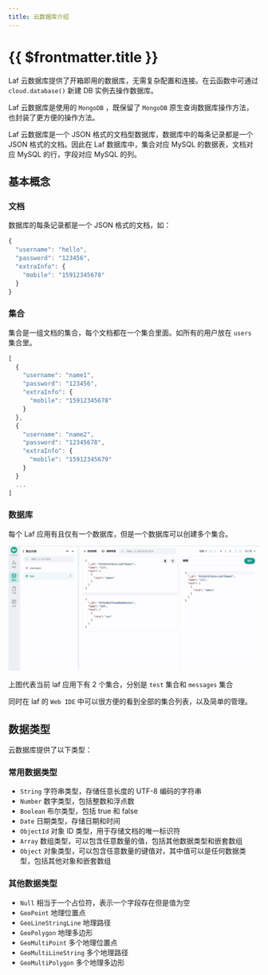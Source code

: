 ```yaml
---
title: 云数据库介绍
---
```


# {{ $frontmatter.title }}

Laf 云数据库提供了开箱即用的数据库，无需复杂配置和连接。在云函数中可通过 `cloud.database()` 新建 DB 实例去操作数据库。

Laf 云数据库是使用的 `MongoDB` ，既保留了 `MongoDB` 原生查询数据库操作方法，也封装了更方便的操作方法。

Laf 云数据库是一个 JSON 格式的文档型数据库，数据库中的每条记录都是一个 JSON 格式的文档。因此在 Laf 数据库中，集合对应 MySQL 的数据表，文档对应 MySQL 的行，字段对应 MySQL 的列。

## 基本概念

### 文档

数据库的每条记录都是一个 JSON 格式的文档，如：

```typescript
{
  "username": "hello",
  "password": "123456",
  "extraInfo": {
    "mobile": "15912345678"
  }
}
```

### 集合

集合是一组文档的集合，每个文档都在一个集合里面。如所有的用户放在 `users` 集合里。

```typescript
[
  {
    "username": "name1",
    "password": "123456",
    "extraInfo": {
      "mobile": "15912345678"
    }
  },
  {
    "username": "name2",
    "password": "12345678",
    "extraInfo": {
      "mobile": "15912345679"
    }
  }
  ...
]
```

### 数据库

每个 Laf 应用有且仅有一个数据库，但是一个数据库可以创建多个集合。

![dblist](./dblist.jpg)

上图代表当前 laf 应用下有 2 个集合，分别是 `test` 集合和 `messages` 集合

同时在 laf 的 `Web IDE` 中可以很方便的看到全部的集合列表，以及简单的管理。

## 数据类型

云数据库提供了以下类型：

### 常用数据类型

- `String` 字符串类型，存储任意长度的 UTF-8 编码的字符串
- `Number` 数字类型，包括整数和浮点数
- `Boolean` 布尔类型，包括 true 和 false
- `Date` 日期类型，存储日期和时间
- `ObjectId` 对象 ID 类型，用于存储文档的唯一标识符
- `Array` 数组类型，可以包含任意数量的值，包括其他数据类型和嵌套数组
- `Object` 对象类型，可以包含任意数量的键值对，其中值可以是任何数据类型，包括其他对象和嵌套数组

### 其他数据类型

- `Null` 相当于一个占位符，表示一个字段存在但是值为空
- `GeoPoint` 地理位置点
- `GeoLineStringLine` 地理路径
- `GeoPolygon` 地理多边形
- `GeoMultiPoint` 多个地理位置点
- `GeoMultiLineString` 多个地理路径
- `GeoMultiPolygon` 多个地理多边形
